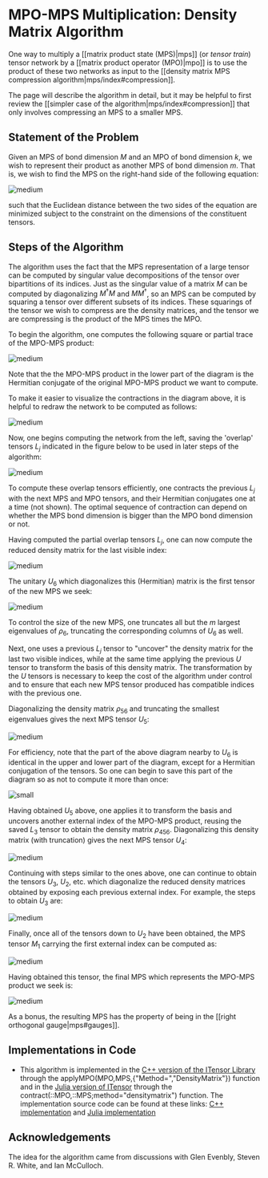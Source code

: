 # MPO-MPS Multiplication: Density Matrix Algorithm

One way to multiply a [[matrix product state (MPS)|mps]] 
(or *tensor train*) tensor network
by a [[matrix product operator (MPO)|mpo]] is to 
use the product of these two networks as input to
the [[density matrix MPS compression algorithm|mps/index#compression]].

The page will describe the algorithm in detail, but it may be
helpful to first review the [[simpler case of the algorithm|mps/index#compression]]
that only involves compressing an MPS to a smaller MPS.

## Statement of the Problem

Given an MPS of bond dimension $M$ and an MPO of bond dimension $k$,
we wish to represent their product as another MPS of bond dimension $m$.
That is, we wish to find the MPS on the right-hand side of the following
equation:

![medium](mpo_mps_product.png)

such that the Euclidean distance between the two sides of the equation
are minimized subject to the constraint on the dimensions of the 
constituent tensors.

## Steps of the Algorithm

The algorithm uses the fact that the MPS representation of a large
tensor can be computed by singular value decompositions of the 
tensor over bipartitions of its indices. Just as the singular value
of a matrix $M$ can be computed by diagonalizing $M^\dagger M$ 
and $M M^\dagger$, so an MPS can be computed by squaring a tensor
over different subsets of its indices. These squarings
of the tensor we wish to compress are the density matrices,
and the tensor we are compressing is the product of the MPS 
times the MPO.


To begin the algorithm, one computes the following square or partial trace
 of the MPO-MPS product:

![medium](trace.png)

Note that the the MPO-MPS product in the lower part of the diagram
is the Hermitian conjugate of the original MPO-MPS product we want 
to compute.

To make it easier to visualize the contractions in the diagram
above, it is helpful to redraw the network to be computed as follows:

![medium](simpler_trace.png)

Now, one begins computing the network from the left, saving
the 'overlap' tensors $L_j$ indicated in the figure below to be used
in later steps of the algorithm:

![medium](trace_steps.png)

To compute these overlap tensors efficiently, one contracts the previous
$L_j$ with the next MPS and MPO tensors, and their Hermitian conjugates one 
at a time (not shown). The optimal sequence of contraction can depend on 
whether the MPS bond dimension is bigger than the MPO bond dimension or not.

Having computed the partial overlap tensors $L_j$, one can
now compute the reduced density matrix for the last visible
index:

![medium](rho6.png)

The unitary $U_6$ which diagonalizes this (Hermitian) matrix 
is the first tensor of the new MPS we seek:

![medium](diag_rho6.png)

To control the size of the new MPS, one truncates all but
the $m$ largest eigenvalues of $\rho_6$, truncating the 
corresponding columns of $U_6$ as well.

Next, one uses a previous $L_j$ tensor to "uncover" the density
matrix for the last two visible indices, while at the 
same time applying the previous $U$ tensor to transform 
the basis of this density matrix. The transformation
by the $U$ tensors is necessary to keep the cost of
the algorithm under control and to ensure that each
new MPS tensor produced has compatible indices 
with the previous one.

Diagonalizing the density matrix $\rho_{56}$ and truncating
the smallest eigenvalues gives the next MPS tensor $U_5$:

![medium](rho56.png)

For efficiency, note that the part of the above diagram nearby to
$U_6$ is identical in the upper and lower part of the diagram,
except for a Hermitian conjugation of the tensors. So one can
begin to save this part of the diagram so as not to compute it more
than once:

![small](C6.png)

Having obtained $U_5$ above, one applies it to transform the basis
and uncovers another external index of the MPO-MPS product, reusing
the saved $L_3$ tensor to obtain the density matrix $\rho_{456}$. 
Diagonalizing this density matrix (with truncation) gives the next MPS tensor $U_4$:

![medium](rho456.png)

Continuing with steps similar to the ones above, one can continue
to obtain the tensors $U_3$, $U_2$, etc. which diagonalize the
reduced density matrices obtained by exposing each previous 
external index. For example, the steps to obtain $U_3$ are:

![medium](rho3456.png)

Finally, once all of the tensors down to $U_2$ have been obtained,
the MPS tensor $M_1$ carrying the first external index can be computed as:

![medium](M1.png)

Having obtained this tensor, the final MPS which represents the MPO-MPS product
we seek is:

![medium](finalMPS.png)

As a bonus, the resulting MPS has the property of being in the [[right orthogonal gauge|mps#gauges]].

## Implementations in Code

* This algorithm is implemented in the [C++ version of the ITensor Library](https://itensor.org/docs?vers=cppv3) through the applyMPO(MPO,MPS,{"Method=","DensityMatrix"}) function and in the [Julia version of ITensor](https://itensor.org/docs.cgi?vers=julia) through the contract(::MPO,::MPS;method="densitymatrix") function. The implementation source code can be found at these links: [C++ implementation](https://github.com/ITensor/ITensor/blob/v3/itensor/mps/mpoalgs.cc) and [Julia implementation](https://github.com/ITensor/ITensors.jl/blob/master/src/mps/mpo.jl)

## Acknowledgements

The idea for the algorithm came from discussions with Glen Evenbly,
Steven R. White, and Ian McCulloch.


